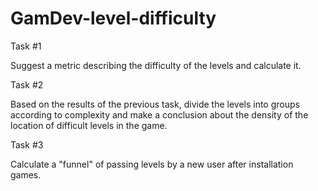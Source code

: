 # GamDev-level-difficulty
Task #1

Suggest a metric describing the difficulty of the levels and calculate it.


Task #2

Based on the results of the previous task, divide the levels into groups according to complexity and
make a conclusion about the density of the location of difficult levels in the game.

Task #3 

Calculate a "funnel" of passing levels by a new user after installation games.
